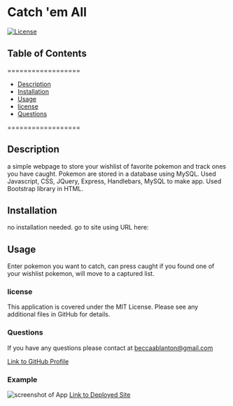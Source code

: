 
# Catch 'em All

[![License](https://img.shields.io/badge/License-MIT-yellow.svg)](https://opensource.org/licenses/MIT)
    
## Table of Contents
==================
* [Description](#Description) 
* [Installation](#Installation)
* [Usage](#Usage) 
* [license](#license) 
* [Questions](#Questions)

==================
    
## Description
    
a simple webpage to store your wishlist of favorite pokemon and track ones you have caught. Pokemon are stored in a database using MySQL.
Used Javascript, CSS, JQuery, Express, Handlebars, MySQL to make app.
Used Bootstrap library in HTML.
    
## Installation
    
no installation needed. go to site using URL here: 
    
## Usage

Enter pokemon you want to catch, can press caught if you found one of your wishlist pokemon, will move to a captured list.
### license

This application is covered under the MIT License. Please see any additional files in GitHub for details. 

### Questions

If you have any questions please contact at [beccaablanton@gmail.com](beccaablanton@gmail.com)

[Link to GitHub Profile](https://www.github.com/BeccaBlanton)

### Example
![screenshot of App](./public/assets/img/CatchEmScreenshot.png)
[Link to Deployed Site](https://serene-depths-54667.herokuapp.com/)
